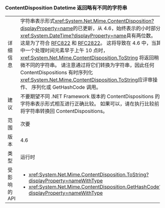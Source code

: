 ### <a name="contentdisposition-datetimes-returns-slightly-different-string"></a>ContentDisposition Datetime 返回略有不同的字符串

|   |   |
|---|---|
|详细信息|字符串表示形式<xref:System.Net.Mime.ContentDisposition?displayProperty=name>的已更新，从 4.6，始终表示的小时部分<xref:System.DateTime?displayProperty=name>具有两位数。 这是为了符合 [RFC822](http://www.ietf.org/rfc/rfc0822.txt) 和 [RFC2822](http://www.ietf.org/rfc/rfc2822.txt)。 这将导致在 4.6 中，当其中一个处理时间元素早于上午 10 点时，<xref:System.Net.Mime.ContentDisposition.ToString> 将返回稍微不同的字符串。 请注意通过将它们转换为字符串，因此任何 ContentDispositions 有时序列化<xref:System.Net.Mime.ContentDisposition.ToString>应评审操作、 序列化或 GetHashCode 调用。|
|建议|不要期望不同 .NET Framework 版本的 ContentDispositions 的字符串表示形式相互进行正确比较。 如果可以，请在执行比较前将字符串转换回 ContentDispositions。|
|范围|次要|
|版本|4.6|
|类型|运行时|
|受影响的 API|<ul><li><xref:System.Net.Mime.ContentDisposition.ToString?displayProperty=nameWithType></li><li><xref:System.Net.Mime.ContentDisposition.GetHashCode?displayProperty=nameWithType></li></ul>|

